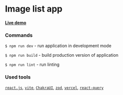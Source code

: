 # Image list app

#### [Live demo](https://image-list-fhlgsdi88-mistercrude.vercel.app/)

### Commands

`$ npm run dev` - run application in development mode

`$ npm run build` - build production version of application

`$ npm run lint` - run linting

### Used tools

[`react.js`](https://react.dev/), [`vite`](https://vitejs.dev/), [`ChakraUI`](https://chakra-ui.com/), [`zod`](https://zod.dev/), [`vercel`](https://vercel.com/), [`react-query`](https://tanstack.com/query/v3/)
